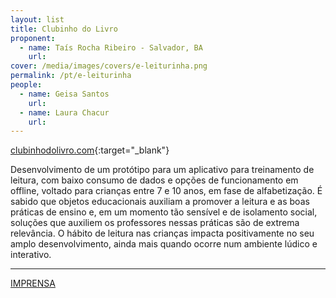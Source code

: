 ```yaml
---
layout: list
title: Clubinho do Livro
proponent:
  - name: Taís Rocha Ribeiro - Salvador, BA
    url: 
cover: /media/images/covers/e-leiturinha.png
permalink: /pt/e-leiturinha
people:
  - name: Geisa Santos
    url: 
  - name: Laura Chacur
    url: 
---
```



[clubinhodolivro.com](https://clubinhodolivro.com/){:target="_blank"}
  
  
Desenvolvimento de um protótipo para um aplicativo para treinamento de leitura, com baixo consumo de dados e opções de funcionamento em offline, voltado para crianças entre 7 e 10 anos, em fase de alfabetização. 
É sabido que objetos educacionais auxiliam a promover a leitura e as boas práticas de ensino e, em um momento tão sensível e de isolamento social, soluções que auxiliem os professores nessas práticas são de extrema relevância. O hábito de leitura nas crianças impacta positivamente no seu amplo desenvolvimento, ainda mais quando ocorre num ambiente lúdico e interativo.  



--- 

[IMPRENSA](/2ed/pt/imprensa/clubinho)